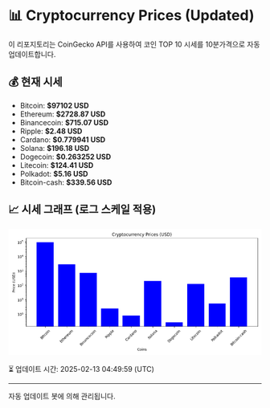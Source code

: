 
# 📊 Cryptocurrency Prices (Updated)

이 리포지토리는 CoinGecko API를 사용하여 코인 TOP 10 시세를 10분가격으로 자동 업데이트합니다.

## 💰 현재 시세
- Bitcoin: **$97102 USD**
- Ethereum: **$2728.87 USD**
- Binancecoin: **$715.07 USD**
- Ripple: **$2.48 USD**
- Cardano: **$0.779941 USD**
- Solana: **$196.18 USD**
- Dogecoin: **$0.263252 USD**
- Litecoin: **$124.41 USD**
- Polkadot: **$5.16 USD**
- Bitcoin-cash: **$339.56 USD**

## 📈 시세 그래프 (로그 스케일 적용)
![Crypto Prices](crypto_prices.png)

⏳ 업데이트 시간: 2025-02-13 04:49:59 (UTC)

---
자동 업데이트 봇에 의해 관리됩니다.
